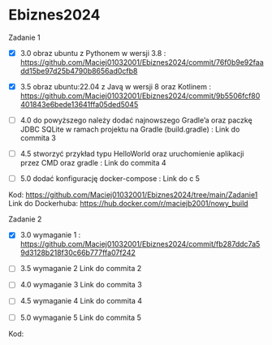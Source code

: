 # Ebiznes2024

Zadanie 1

- [x] 3.0 obraz ubuntu z Pythonem w wersji 3.8 : https://github.com/Maciej01032001/Ebiznes2024/commit/76f0b9e92faadd15be97d25b4790b8656ad0cfb8

- [x] 3.5 obraz ubuntu:22.04 z Javą w wersji 8 oraz Kotlinem : https://github.com/Maciej01032001/Ebiznes2024/commit/9b5506fcf80401843e6bede13641ffa05ded5045

- [ ] 4.0 do powyższego należy dodać najnowszego Gradle’a oraz paczkę JDBC SQLite w ramach projektu na Gradle (build.gradle) :  Link do commita 3

- [ ] 4.5 stworzyć przykład typu HelloWorld oraz uruchomienie aplikacji przez CMD oraz gradle : Link do commita 4

- [ ] 5.0 dodać konfigurację docker-compose : Link do c 5

Kod: https://github.com/Maciej01032001/Ebiznes2024/tree/main/Zadanie1
Link do Dockerhuba: https://hub.docker.com/r/maciejb2001/nowy_build


Zadanie 2

- [x] 3.0 wymaganie 1 : https://github.com/Maciej01032001/Ebiznes2024/commit/fb287ddc7a59d3128b218f30c66b777ffa07f242

- [ ] 3.5 wymaganie 2 Link do commita 2

- [ ] 4.0 wymaganie 3 Link do commita 3

- [ ] 4.5 wymaganie 4 Link do commita 4

- [ ] 5.0 wymaganie 5 Link do commita 5

Kod: 
